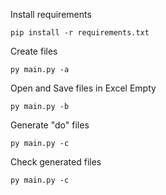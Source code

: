 Install requirements

`pip install -r requirements.txt`


Create files

`py main.py -a`


Open and Save files in Excel Empty

`py main.py -b`


Generate "do" files

`py main.py -c`

Check generated files

`py main.py -c`